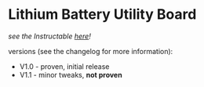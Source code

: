# Lithium Battery Utility Board

*see the Instructable [here](https://www.instructables.com/id/Lithium-Battery-Utility-Board/)!*

versions (see the changelog for more information):
* V1.0 - proven, initial release
* V1.1 - minor tweaks, **not proven**
